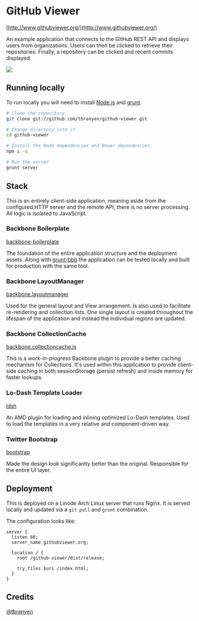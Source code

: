 GitHub Viewer
=============

[http://www.githubviewer.org/](http://www.githubviewer.org/)

An example application that connects to the GitHub REST API and displays users
from organizations.  Users can then be clicked to retrieve their repositories.
Finally, a repository can be clicked and recent commits displayed.

![](https://raw.github.com/tbranyen/github-viewer/master/screenshot.png)

## Running locally ##

To run locally you will need to install [Node.js](http://nodejs.org) and
[grunt](http://github.com/gruntjs/grunt).

``` bash
# Clone the repository.
git clone git://github.com/tbranyen/github-viewer.git

# Change directory into it.
cd github-viewer

# Install the Node dependencies and Bower dependencies.
npm i -q

# Run the server
grunt server
```

## Stack ##

This is an entirely client-side application, meaning aside from the configured
HTTP server and the remote API, there is no server processing.  All logic is
isolated to JavaScript.

### Backbone Boilerplate ###

[backbone-boilerplate](https://github.com/tbranyen/backbone-boilerplate)

The foundation of the entire application structure and the deployment assets.
Along with [grunt-bbb](https://github.com/backbone-boilerplate/grunt-bbb) the
application can be tested locally and built for production with the same tool.

### Backbone LayoutManager ###

[backbone.layoutmanager](https://github.com/tbranyen/backbone.layoutmanager)

Used for the general layout and View arrangement.  Is also used to facilitate
re-rendering and collection lists.  One single layout is created throughout
the lifespan of the application and instead the individual regions are updated.

### Backbone CollectionCache ###

[backbone.collectioncache.js](https://gist.github.com/2866702)

This is a *work-in-progress* Backbone plugin to provide a better caching
mechanism for Collections.  It's used within this application to provide
client-side caching in both sessionStorage (persist refresh) and inside memory
for faster lookups.

### Lo-Dash Template Loader ###

[ldsh](https://github.com/tbranyen/lodash-template-loader/)

An AMD plugin for loading and inlining optimized Lo-Dash templates.  Used to
load the templates in a very relative and component-driven way.

### Twitter Bootstrap ###

[bootstrap](https://github.com/twitter/bootstrap/)

Made the design look significantly better than the original.  Responsible for
the entire UI layer.

## Deployment ##

This is deployed on a Linode Arch Linux server that runs Nginx.  It is served
locally and updated via a `git pull` and `grunt` combination.

The configuration looks like:

``` nginx
server {
  listen 80;
  server_name githubviewer.org;

  location / {
    root /github-viewer/dist/release;

    try_files $uri /index.html;
  }
}
```

## Credits ##

[@tbranyen](http://twitter.com/tbranyen)

